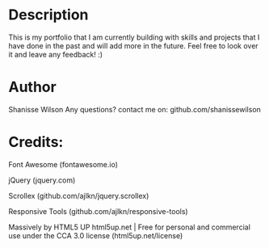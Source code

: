 # Description
This is my portfolio that I am currently building with skills and projects that I have done in the past and will add more in the future. Feel free to look over it and leave any feedback! :)

# Author 
Shanisse Wilson 
Any questions? contact me on: github.com/shanissewilson

# Credits:

Font Awesome (fontawesome.io)

jQuery (jquery.com)

Scrollex (github.com/ajlkn/jquery.scrollex)

Responsive Tools (github.com/ajlkn/responsive-tools)

Massively by HTML5 UP
html5up.net |
Free for personal and commercial use under the CCA 3.0 license (html5up.net/license)